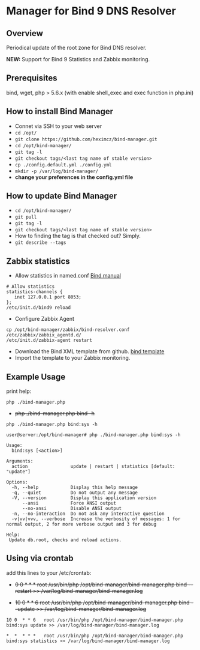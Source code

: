 # Manager for Bind 9 DNS Resolver 


## Overview

Periodical update of the root zone for Bind DNS resolver.

**NEW:** Support for Bind 9 Statistics and Zabbix monitoring.

## Prerequisites

bind, wget, php > 5.6.x (with enable shell_exec and exec function in php.ini)

## How to install Bind Manager

 - Connet via SSH to your web server
 - ```cd /opt/```
 - ```git clone https://github.com/heximcz/bind-manager.git```
 - ```cd /opt/bind-manager/```
 - ```git tag -l```
 - ```git checkout tags/<last tag name of stable version>```
 - ```cp ./config.default.yml ./config.yml```
 - ```mkdir -p /var/log/bind-manager/```
 -  **change your preferences in the config.yml file**

## How to update Bind Manager

 - ```cd /opt/bind-manager/```
 - ```git pull```
 - ```git tag -l```
 - ```git checkout tags/<last tag name of stable version>```
 - How to finding the tag is that checked out? Simply.
 - ```git describe --tags```

## Zabbix statistics

* Allow statistics in named.conf [Bind manual](https://ftp.isc.org/isc/bind9/9.10.4b2/doc/arm/Bv9ARM.ch06.html#statschannels)

```
# Allow statistics
statistics-channels {
   inet 127.0.0.1 port 8053;
};
/etc/init.d/bind9 reload
```

* Configure Zabbix Agent

```
cp /opt/bind-manager/zabbix/bind-resolver.conf /etc/zabbix/zabbix_agentd.d/
/etc/init.d/zabbix-agent restart
```

* Download the Bind XML template from github. [bind template](https://github.com/heximcz/bind-manager/blob/master/zabbix/zabbix_bind_template.xml)
* Import the template to your Zabbix monitoring.

## Example Usage

print help:

```php ./bind-manager.php```

* ~~php ./bind-manager.php bind -h~~

```php ./bind-manager.php bind:sys -h```

``` shell
user@server:/opt/bind-manager# php ./bind-manager.php bind:sys -h

Usage:
  bind:sys [<action>]

Arguments:
  action                update | restart | statistics [default: "update"]

Options:
  -h, --help            Display this help message
  -q, --quiet           Do not output any message
  -V, --version         Display this application version
      --ansi            Force ANSI output
      --no-ansi         Disable ANSI output
  -n, --no-interaction  Do not ask any interactive question
  -v|vv|vvv, --verbose  Increase the verbosity of messages: 1 for normal output, 2 for more verbose output and 3 for debug

Help:
 Update db.root, checks and reload actions.

```

## Using via crontab

add this lines to your /etc/crontab:

* ~~0 0  * * *   root /usr/bin/php /opt/bind-manager/bind-manager.php bind --restart >> /var/log/bind-manager/bind-manager.log~~

* ~~10 0  * * 6   root /usr/bin/php /opt/bind-manager/bind-manager.php bind --update >> /var/log/bind-manager/bind-manager.log~~

```10 0  * * 6   root /usr/bin/php /opt/bind-manager/bind-manager.php bind:sys update >> /var/log/bind-manager/bind-manager.log```

```*  *  * * *   root /usr/bin/php /opt/bind-manager/bind-manager.php bind:sys statistics >> /var/log/bind-manager/bind-manager.log```
